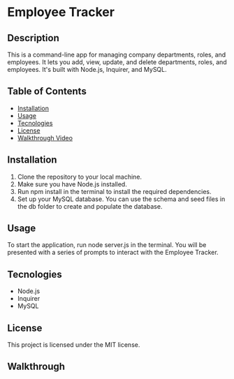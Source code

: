 # Employee Tracker

## Description

This is a command-line app for managing company departments, roles, and employees. It lets you add, view, update, and delete departments, roles, and employees. It's built with Node.js, Inquirer, and MySQL.

## Table of Contents
* [Installation](#installation)
* [Usage](#usage)
* [Tecnologies](#tecnologies)
* [License](#license)
* [Walkthrough Video](#walkthrough)

## Installation
1. Clone the repository to your local machine.
2. Make sure you have Node.js installed.
3. Run npm install in the terminal to install the required dependencies.
4. Set up your MySQL database. You can use the schema and seed files in the db folder to create and populate the database.

## Usage
To start the application, run node server.js in the terminal. You will be presented with a series of prompts to interact with the Employee Tracker.

## Tecnologies
* Node.js
* Inquirer
* MySQL
## License
This project is licensed under the MIT license.

## Walkthrough



